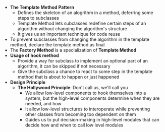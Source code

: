 - **The Template Method Pattern**
  - Defines the skeleton of an alogrithm in a method, deferring some steps to subclasses
  - Template Method lets subclasses redefine certain steps of an algorithm without changing the algorithm's structure
  - It gives us an important technique for code reuse
- To prevent subclasses from changing the algorithm in the template method, declare the template method as final
- The **Factory Method** is a specialization of **Template Method**
- **Usage of hook method**
  - Provide a way for subclass to implement an optional part of an algorithm, it can be skipped if not necessary
  - Give the subclass a chance to react to some step in the template method that is about to happen or just happened
- **Design Principle**
  - **The Hollywood Principle**: Don't call us, we'll call you
    - We allow low-level components to hook themselves into a system, but the high-level components determine when they are needed, and how
    - It allow low-level structures to interoperate while preventing other classes from becoming too dependent on them
    - Guides us to put decision-making in high-level modules that can decide how and when to call low level modules